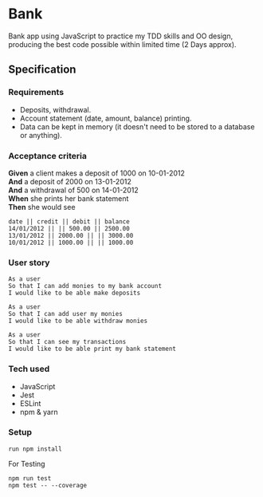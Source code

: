 # Bank

Bank app using JavaScript to practice my TDD skills and OO design, producing the best code possible within limited time (2 Days approx).

## Specification

### Requirements

* Deposits, withdrawal.
* Account statement (date, amount, balance) printing.
* Data can be kept in memory (it doesn't need to be stored to a database or anything).

### Acceptance criteria

**Given** a client makes a deposit of 1000 on 10-01-2012  
**And** a deposit of 2000 on 13-01-2012  
**And** a withdrawal of 500 on 14-01-2012  
**When** she prints her bank statement  
**Then** she would see

```
date || credit || debit || balance
14/01/2012 || || 500.00 || 2500.00
13/01/2012 || 2000.00 || || 3000.00
10/01/2012 || 1000.00 || || 1000.00
```

### User story

```
As a user
So that I can add monies to my bank account
I would like to be able make deposits
```

```
As a user
So that I can add user my monies
I would like to be able withdraw monies
```

```
As a user
So that I can see my transactions
I would like to be able print my bank statement
```

### Tech used

* JavaScript
* Jest
* ESLint
* npm & yarn

### Setup

```
run npm install
```

For Testing
```
npm run test
npm test -- --coverage
```



